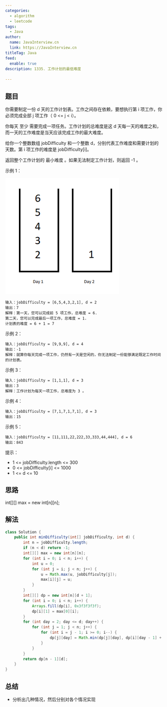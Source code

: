 ```yaml
---
categories:
  - algorithm
  - leetcode
tags:
  - Java
author: 
  name: JavaInterview.cn
  link: https://JavaInterview.cn
titleTag: Java
feed:
  enable: true
description: 1335. 工作计划的最低难度

---
```


## 题目

你需要制定一份 d 天的工作计划表。工作之间存在依赖，要想执行第 i 项工作，你必须完成全部 j 项工作（ 0 <= j < i）。

你每天 至少 需要完成一项任务。工作计划的总难度是这 d 天每一天的难度之和，而一天的工作难度是当天应该完成工作的最大难度。

给你一个整数数组 jobDifficulty 和一个整数 d，分别代表工作难度和需要计划的天数。第 i 项工作的难度是 jobDifficulty[i]。

返回整个工作计划的 最小难度 。如果无法制定工作计划，则返回 -1 。



示例 1：

![untitled.png](../../../media/pictures/leetcode/untitled.png)

    输入：jobDifficulty = [6,5,4,3,2,1], d = 2
    输出：7
    解释：第一天，您可以完成前 5 项工作，总难度 = 6.
    第二天，您可以完成最后一项工作，总难度 = 1.
    计划表的难度 = 6 + 1 = 7
示例 2：

    输入：jobDifficulty = [9,9,9], d = 4
    输出：-1
    解释：就算你每天完成一项工作，仍然有一天是空闲的，你无法制定一份能够满足既定工作时间的计划表。
示例 3：

    输入：jobDifficulty = [1,1,1], d = 3
    输出：3
    解释：工作计划为每天一项工作，总难度为 3 。
示例 4：

    输入：jobDifficulty = [7,1,7,1,7,1], d = 3
    输出：15
示例 5：

    输入：jobDifficulty = [11,111,22,222,33,333,44,444], d = 6
    输出：843


提示：

* 1 <= jobDifficulty.length <= 300
* 0 <= jobDifficulty[i] <= 1000
* 1 <= d <= 10

## 思路

int[][] max = new int[n][n];

## 解法
```java
class Solution {
    public int minDifficulty(int[] jobDifficulty, int d) {
        int n = jobDifficulty.length;
        if (n < d) return -1;
        int[][] max = new int[n][n];
        for (int i = 0; i < n; i++) {
            int u = 0;
            for (int j = i; j < n; j++) {
                u = Math.max(u, jobDifficulty[j]);
                max[i][j] = u;
            }
        }
        int[][] dp = new int[n][d + 1];
        for (int i = 0; i < n; i++) {
            Arrays.fill(dp[i], 0x3f3f3f3f);
            dp[i][1] = max[0][i];
        }
        for (int day = 2; day <= d; day++) {
            for (int j = 1; j < n; j++) {
                for (int i = j - 1; i >= 0; i--) {
                    dp[j][day] = Math.min(dp[j][day], dp[i][day - 1] + max[i + 1][j]);
                }
            }
        }
        return dp[n - 1][d];
    }
}

```

## 总结

- 分析出几种情况，然后分别对各个情况实现 
